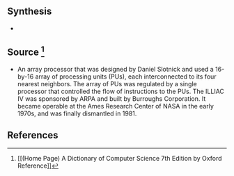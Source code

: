 ## Synthesis
- 
## Source [^1]
- An array processor that was designed by Daniel Slotnick and used a 16-by-16 array of processing units (PUs), each interconnected to its four nearest neighbors. The array of PUs was regulated by a single processor that controlled the flow of instructions to the PUs. The ILLIAC IV was sponsored by ARPA and built by Burroughs Corporation. It became operable at the Ames Research Center of NASA in the early 1970s, and was finally dismantled in 1981.
## References

[^1]: [[(Home Page) A Dictionary of Computer Science 7th Edition by Oxford Reference]]